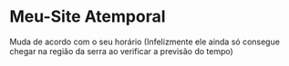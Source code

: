 # Meu-Site Atemporal
Muda de acordo com o seu horário (Infelizmente ele ainda só consegue chegar na região da serra ao verificar a previsão do tempo)
